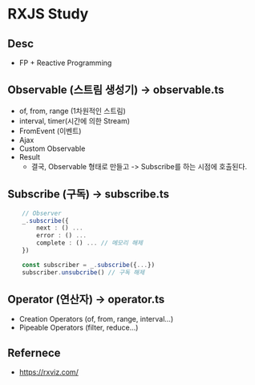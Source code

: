 # RXJS Study

## Desc

- FP + Reactive Programming

## Observable (스트림 생성기) -> observable.ts

- of, from, range (1차원적인 스트림)
- interval, timer(시간에 의한 Stream)
- FromEvent (이벤트)
- Ajax
- Custom Observable
- Result
  - 결국, Observable 형태로 만들고 -> Subscribe를 하는 시점에 호출된다.

## Subscribe (구독) -> subscribe.ts

```ts
    // Observer
    _.subscribe({
        next : () ...
        error : () ...
        complete : () ... // 메모리 해제
    })

    const subscriber = _.subscribe({...})
    subscriber.unsubcribe() // 구독 해제
```

## Operator (연산자) -> operator.ts

- Creation Operators (of, from, range, interval...)
- Pipeable Operators (filter, reduce...)

## Refernece

- https://rxviz.com/
